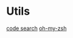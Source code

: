 # Utils


[code search][1]
[oh-my-zsh][2]

[1]:https://github.com/ggreer/the_silver_searcher
[2]:https://github.com/robbyrussell/oh-my-zsh
